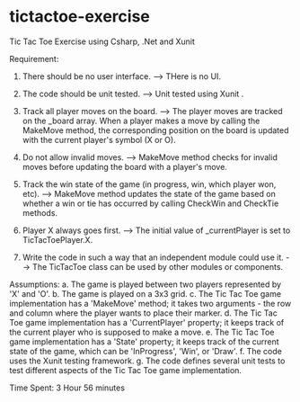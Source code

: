 # tictactoe-exercise
Tic Tac Toe Exercise using Csharp, .Net and Xunit

Requirement:
1.  There should be no user interface.
--> THere is no UI.

2. The code should be unit tested.
--> Unit tested using Xunit .

3. Track all player moves on the board.
--> The player moves are tracked on the _board array. When a player makes a move by calling the MakeMove method, the corresponding position on the board is updated with the current player's symbol (X or O).

4. Do not allow invalid moves.
--> MakeMove method checks for invalid moves before updating the board with a player's move.

5. Track the win state of the game (in progress, win, which player won, etc).
--> MakeMove method updates the state of the game based on whether a win or tie has occurred by calling CheckWin and CheckTie methods.

6. Player X always goes first.
--> The initial value of _currentPlayer is set to TicTacToePlayer.X.

7. Write the code in such a way that an independent module could use it.
--> The TicTacToe class can be used by other modules or components.


Assumptions:
a. The game is played between two players represented by 'X' and 'O'.
b. The game is played on a 3x3 grid.
c. The Tic Tac Toe game implementation has a 'MakeMove' method; it takes two arguments - the row and column where the player wants to place their marker.
d. The Tic Tac Toe game implementation has a 'CurrentPlayer' property; it keeps track of the current player who is supposed to make a move.
e. The Tic Tac Toe game implementation has a 'State' property; it keeps track of the current state of the game, which can be 'InProgress', 'Win', or 'Draw'.
f. The code uses the Xunit testing framework.
g. The code defines several unit tests to test different aspects of the Tic Tac Toe game implementation.

Time Spent:
3 Hour 56 minutes



